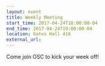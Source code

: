 ```yaml
---
layout: event
title: Weekly Meeting
start_time: 2017-04-24T18:00:00-04
end_time: 2017-04-24T19:00:00-04
location: Gates Hall 416
external_url:
---
```


Come join OSC to kick your week off!

